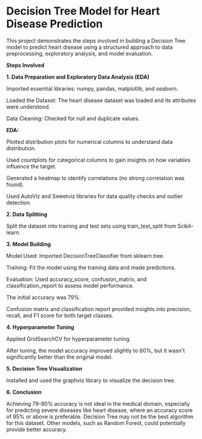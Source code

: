 # Decision Tree Model for Heart Disease Prediction
This project demonstrates the steps involved in building a Decision Tree model to predict heart disease using a structured approach to data preprocessing, exploratory analysis, and model evaluation.

**Steps Involved**

**1. Data Preparation and Exploratory Data Analysis (EDA)**

  Imported essential libraries: numpy, pandas, matplotlib, and seaborn.

  Loaded the Dataset: The heart disease dataset was loaded and its attributes were understood.

  Data Cleaning: Checked for null and duplicate values.

**EDA:**

Plotted distribution plots for numerical columns to understand data distribution.

Used countplots for categorical columns to gain insights on how variables influence the target.

Generated a heatmap to identify correlations (no strong correlation was found).

Used AutoViz and Sweetviz libraries for data quality checks and outlier detection.

**2. Data Splitting**

Split the dataset into training and test sets using train_test_split from Scikit-learn.

**3. Model Building**

Model Used: Imported DecisionTreeClassifier from sklearn.tree.

Training: Fit the model using the training data and made predictions.

Evaluation: Used accuracy_score, confusion_matrix, and classification_report to assess model performance.

The initial accuracy was 79%.

Confusion matrix and classification report provided insights into precision, recall, and F1 score for both target classes.

**4. Hyperparameter Tuning**

Applied GridSearchCV for hyperparameter tuning.

After tuning, the model accuracy improved slightly to 80%, but it wasn't significantly better than the original model.

**5. Decision Tree Visualization**

Installed and used the graphviz library to visualize the decision tree.

**6. Conclusion**

Achieving 79-80% accuracy is not ideal in the medical domain, especially for predicting severe diseases like heart disease, where an accuracy score of 95% or above is preferable.
Decision Tree may not be the best algorithm for this dataset. Other models, such as Random Forest, could potentially provide better accuracy.
